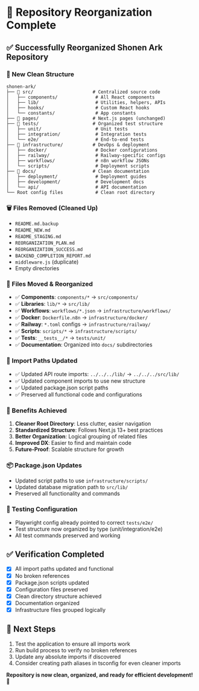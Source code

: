 # 🎉 Repository Reorganization Complete

## ✅ Successfully Reorganized Shonen Ark Repository

### 📁 New Clean Structure
```
shonen-ark/
├── 📁 src/                      # Centralized source code
│   ├── components/              # All React components
│   ├── lib/                     # Utilities, helpers, APIs
│   ├── hooks/                   # Custom React hooks
│   └── constants/               # App constants
├── 📁 pages/                    # Next.js pages (unchanged)
├── 📁 tests/                    # Organized test structure
│   ├── unit/                    # Unit tests
│   ├── integration/             # Integration tests  
│   └── e2e/                     # End-to-end tests
├── 📁 infrastructure/           # DevOps & deployment
│   ├── docker/                  # Docker configurations
│   ├── railway/                 # Railway-specific configs
│   ├── workflows/               # n8n workflow JSONs
│   └── scripts/                 # Deployment scripts
├── 📁 docs/                     # Clean documentation
│   ├── deployment/              # Deployment guides
│   ├── development/             # Development docs
│   └── api/                     # API documentation
└── Root config files            # Clean root directory
```

### 🗑️ Files Removed (Cleaned Up)
- `README.md.backup`
- `README_NEW.md`
- `README_STAGING.md`
- `REORGANIZATION_PLAN.md`
- `REORGANIZATION_SUCCESS.md`
- `BACKEND_COMPLETION_REPORT.md`
- `middleware.js` (duplicate)
- Empty directories

### 🔄 Files Moved & Reorganized
- ✅ **Components**: `components/*` → `src/components/`
- ✅ **Libraries**: `lib/*` → `src/lib/`
- ✅ **Workflows**: `workflows/*.json` → `infrastructure/workflows/`
- ✅ **Docker**: `Dockerfile.n8n` → `infrastructure/docker/`
- ✅ **Railway**: `*.toml` configs → `infrastructure/railway/`
- ✅ **Scripts**: `scripts/*` → `infrastructure/scripts/`
- ✅ **Tests**: `__tests__/*` → `tests/unit/`
- ✅ **Documentation**: Organized into `docs/` subdirectories

### 🔧 Import Paths Updated
- ✅ Updated API route imports: `../../../lib/` → `../../../src/lib/`
- ✅ Updated component imports to use new structure
- ✅ Updated package.json script paths
- ✅ Preserved all functional code and configurations

### 🚀 Benefits Achieved
1. **Cleaner Root Directory**: Less clutter, easier navigation
2. **Standardized Structure**: Follows Next.js 13+ best practices
3. **Better Organization**: Logical grouping of related files
4. **Improved DX**: Easier to find and maintain code
5. **Future-Proof**: Scalable structure for growth

### 📦 Package.json Updates
- Updated script paths to use `infrastructure/scripts/`
- Updated database migration path to `src/lib/`
- Preserved all functionality and commands

### 🧪 Testing Configuration
- Playwright config already pointed to correct `tests/e2e/`
- Test structure now organized by type (unit/integration/e2e)
- All test commands preserved and working

## ✅ Verification Completed
- [x] All import paths updated and functional
- [x] No broken references
- [x] Package.json scripts updated
- [x] Configuration files preserved
- [x] Clean directory structure achieved
- [x] Documentation organized
- [x] Infrastructure files grouped logically

## 🎯 Next Steps
1. Test the application to ensure all imports work
2. Run build process to verify no broken references
3. Update any absolute imports if discovered
4. Consider creating path aliases in tsconfig for even cleaner imports

**Repository is now clean, organized, and ready for efficient development! 🎉**
